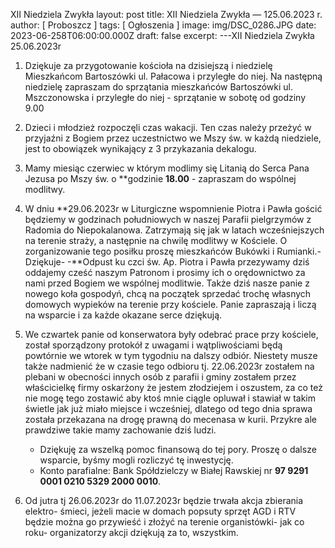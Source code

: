 XII Niedziela Zwykła
layout: post
title: XII Niedziela Zwykła — 125.06.2023 r.
author: [ Proboszcz ]
tags: [ Ogłoszenia ]
image: img/DSC_0286.JPG
date: 2023-06-258T06:00:00.000Z
draft: false
excerpt: 
---XII Niedziela Zwykła 25.06.2023r 


1. Dziękuje za przygotowanie kościoła na dzisiejszą i niedzielę Mieszkańcom Bartoszówki ul. Pałacowa i przyległe do niej. Na   następną niedzielę zapraszam do sprzątania mieszkańców Bartoszówki ul. Mszczonowska i przyległe do niej - sprzątanie w sobotę od godziny 9.00
 
2. Dzieci i młodzież rozpoczęli czas wakacji. Ten czas należy przeżyć w przyjaźni z Bogiem przez uczestnictwo we Mszy św. w każdą niedziele, jest to obowiązek wynikający z 3 przykazania dekalogu. 

3. Mamy miesiąc czerwiec w którym modlimy się Litanią do Serca Pana Jezusa po Mszy św. o **godzinie **18.00** - zapraszam do wspólnej modlitwy.

4. W dniu **29.06.2023r w Liturgiczne wspomnienie Piotra i Pawła gościć będziemy w godzinach południowych w naszej Parafii pielgrzymów z Radomia do Niepokalanowa. Zatrzymają się jak w latach wcześniejszych na terenie straży, a następnie na chwilę modlitwy w Kościele. O zorganizowanie tego posiłku proszę mieszkańców Bukówki i Rumianki.-Dziękuje- 
-**Odpust ku czci św. Ap. Piotra i Pawła przezywamy dziś oddajemy cześć naszym Patronom i prosimy ich o orędownictwo za nami przed Bogiem we wspólnej modlitwie. Także dziś nasze  panie z nowego koła gospodyń, chcą na początek sprzedać trochę własnych domowych wypieków na terenie przy kościele. Panie zapraszają i liczą na wsparcie i za  każde okazane serce dziękują.  
5. We czwartek panie od konserwatora były odebrać prace przy kościele, został sporządzony protokół z uwagami i wątpliwościami będą powtórnie we wtorek w tym tygodniu na dalszy odbiór. Niestety musze także nadmienić że w czasie tego odbioru tj. 22.06.2023r zostałem na plebani w obecności innych osób z parafii i gminy zostałem przez właścicielkę firmy oskarżony że jestem złodziejem i oszustem, za co też nie mogę tego zostawić aby ktoś mnie ciągle opluwał i stawiał w takim świetle jak już miało miejsce i wcześniej, dlatego od tego dnia  sprawa została  przekazana na drogę prawną do mecenasa w kurii. Przykre ale prawdziwe takie mamy zachowanie dziś ludzi. 
   
   - Dziękuję za wszelką pomoc finansową do tej pory. Proszę o dalsze wsparcie, byśmy mogli rozliczyć tę inwestycję.
   - Konto parafialne: Bank Spółdzielczy w Białej Rawskiej
 nr **97 9291 0001 0210 5329 2000 0010**.

6. Od jutra tj 26.06.2023r do 11.07.2023r będzie trwała akcja zbierania elektro- śmieci, jeżeli macie w domach popsuty sprzęt AGD i RTV  będzie można go przywieść i złożyć na terenie organistówki- jak co roku- organizatorzy akcji dziękują za to, wszystkim. 
